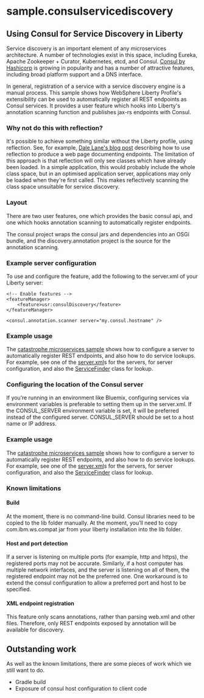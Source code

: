 # sample.consulservicediscovery

## Using Consul for Service Discovery in Liberty

Service discovery is an important element of any microservices architecture. A number of technologies exist in this space, including Eureka, Apache Zookeeper + Curator, Kubernetes, etcd, and Consul. [Consul by Hashicorp](https://www.consul.io) is growing in popularity and has a number of attractive features, including broad platform support and a DNS interface. 

In general, registration of a service with a service discovery engine is a manual process. This sample shows how WebSphere Liberty Profile's extensibility can be used to automatically register all REST endpoints as Consul services. It provides a user feature which hooks into Liberty's annotation scanning function and publishes jax-rs endpoints with Consul.  

### Why not do this with reflection? 

It's possible to achieve something similar without the Liberty profile, using reflection. See, for example, [Dale Lane's blog post](http://dalelane.co.uk/blog/?p=1871) describing how to use reflection to produce a web page documenting endpoints. The limitation of this approach is that reflection will only see classes which have already been loaded. In a simple application, this would probably include the whole class space, but in an optimised application server, applications may only be loaded when they're first called. This makes reflectively scanning the class space unsuitable for service discovery.  

### Layout 

There are two user features, one which provides the basic consul api, and one which hooks annotation scanning to automatically register endpoints. 

The consul project wraps the consul jars and dependencies into an OSGi bundle, and the discovery.annotation project is the source for the annotation scanning. 

### Example server configuration 

To use and configure the feature, add the following to the server.xml of your Liberty server: 

	<!-- Enable features -->
	<featureManager>
		<feature>usr:consulDiscovery</feature>
	</featureManager>

	<consul.annotation.scanner server="my.consul.hostname" />

### Example usage 

The [catastrophe microservices sample](https://github.com/holly-cummins/catastrophe-microservices) shows how to configure a server to automatically register REST endpoints, and also how to do service lookups. For example, see one of the [server.xml](https://github.com/holly-cummins/catastrophe-scoring/blob/master/usr/servers/catastrophe-scoring/server.xml)s for the servers, for server configuration, and also the [ServiceFinder](https://github.com/holly-cummins/catastrophe-web/blob/master/src/main/java/catastrophe/discovery/ServiceFinder.java) class for lookup.

### Configuring the location of the Consul server

If you’re running in an environment like Bluemix, configuring services via environment variables is preferable to setting them up in the server.xml. If the CONSUL_SERVER environment variable is set, it will be preferred instead of the configured server. CONSUL_SERVER should be set to a host name or IP address. 

### Example usage 

The [catastrophe microservices sample](https://github.com/holly-cummins/catastrophe-microservices) shows how to configure a server to automatically register REST endpoints, and also how to do service lookups. For example, see one of the [server.xml](https://github.com/holly-cummins/catastrophe-scoring/blob/master/usr/servers/catastrophe-scoring/server.xml)s for the servers, for server configuration, and also the [ServiceFinder](https://github.com/holly-cummins/catastrophe-web/blob/master/src/main/java/catastrophe/discovery/ServiceFinder.java) class for lookup.

### Known limitations

#### Build 

At the moment, there is no command-line build. Consul libraries need to be copied to the lib folder manually.
At the moment, you’ll need to copy com.ibm.ws.compat jar from your liberty installation into the lib folder. 

#### Host and port detection 

If a server is listening on multiple ports (for example, http and https), the registered ports may not be accurate. Similarly, if a host computer has multiple network interfaces, and the server is listening on all of them, the registered endpoint may not be the preferred one. One workaround is to extend the consul configuration to allow a preferred port and host to be specified. 

#### XML endpoint registration 

This feature only scans annotations, rather than parsing web.xml and other files. Therefore, only REST endpoints exposed by annotation will be available for discovery. 


## Outstanding work 

As well as the known limitations, there are some pieces of work which we still want to do. 

* Gradle build
* Exposure of consul host configuration to client code





